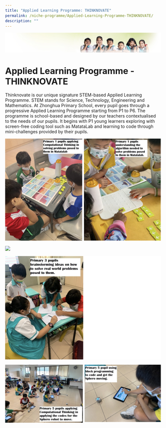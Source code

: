 ```yaml
---
title: "Applied Learning Programme: THINKNOVATE"
permalink: /niche-programme/Applied-Learning-Programme-THINKNOVATE/
description: ""
---
```

![](/images/Banner.jpg)

Applied Learning Programme - THINKNOVATE
========================================

Thinknovate is our unique signature STEM-based Applied Learning Programme. STEM stands for Science, Technology, Engineering and Mathematics. At Zhonghua Primary School, every pupil goes through a progressive Applied Learning Programme starting from P1 to P6. The programme is school-based and designed by our teachers contextualised to the needs of our pupils. It begins with P1 young learners exploring with screen-free coding tool such as MatataLab and learning to code through mini-challenges provided by their pupils.

![](/images/ALP1.png)

![](/images/ALP2.png)

![](/images/ALP3.png)

![](/images/ALP4.png)